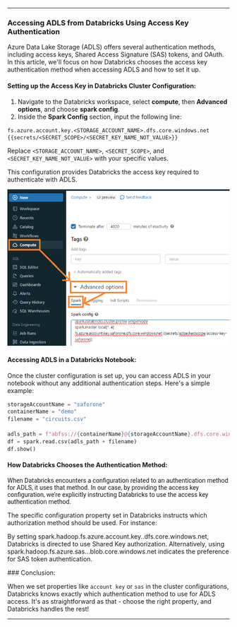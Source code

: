 
---

### Accessing ADLS from Databricks Using Access Key Authentication

Azure Data Lake Storage (ADLS) offers several authentication methods, including access keys, Shared Access Signature (SAS) tokens, and OAuth. In this article, we'll focus on how Databricks chooses the access key authentication method when accessing ADLS and how to set it up.

#### Setting up the Access Key in Databricks Cluster Configuration:

1. Navigate to the Databricks workspace, select **compute**, then **Advanced options**, and choose **spark config**.
2. Inside the **Spark Config** section, input the following line: 
```
fs.azure.account.key.<STORAGE_ACCOUNT_NAME>.dfs.core.windows.net {{secrets/<SECRET_SCOPE>/<SECRET_KEY_NAME_NOT_VALUE>}}
```
Replace `<STORAGE_ACCOUNT_NAME>`, `<SECRET_SCOPE>`, and `<SECRET_KEY_NAME_NOT_VALUE>` with your specific values.

This configuration provides Databricks the access key required to authenticate with ADLS.

![Alt text](media/spark_config.png)

#### Accessing ADLS in a Databricks Notebook:

Once the cluster configuration is set up, you can access ADLS in your notebook without any additional authentication steps. Here's a simple example:

```python
storageAccountName = "saforone"
containerName = "demo"
filename = "circuits.csv"

adls_path = f"abfss://{containerName}@{storageAccountName}.dfs.core.windows.net/"
df = spark.read.csv(adls_path + filename)
df.show()
```

#### How Databricks Chooses the Authentication Method:
<p style="font-family: 'Roboto', sans-serif;">
When Databricks encounters a configuration related to an authentication method for ADLS, it uses that method. In our case, by providing the access key configuration, we're explicitly instructing Databricks to use the access key authentication method.

The specific configuration property set in Databricks instructs which authorization method should be used. For instance:

By setting spark.hadoop.fs.azure.account.key.<storage-account-name>.dfs.core.windows.net, Databricks is directed to use Shared Key authorization.
Alternatively, using spark.hadoop.fs.azure.sas.<container-name>.<storage-account-name>.blob.core.windows.net indicates the preference for SAS token authentication.
</p>
### Conclusion:

When we set properties like `account key` or `sas` in the cluster configurations, Databricks knows exactly which authentication method to use for ADLS access. It's as straightforward as that - choose the right property, and Databricks handles the rest!

---